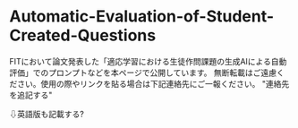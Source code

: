 # Automatic-Evaluation-of-Student-Created-Questions
FITにおいて論文発表した「適応学習における生徒作問課題の生成AIによる自動評価」でのプロンプトなどを本ページで公開しています。
無断転載はご遠慮ください。使用の際やリンクを貼る場合は下記連絡先にご一報ください。
"連絡先を追記する"

⇩英語版も記載する?

